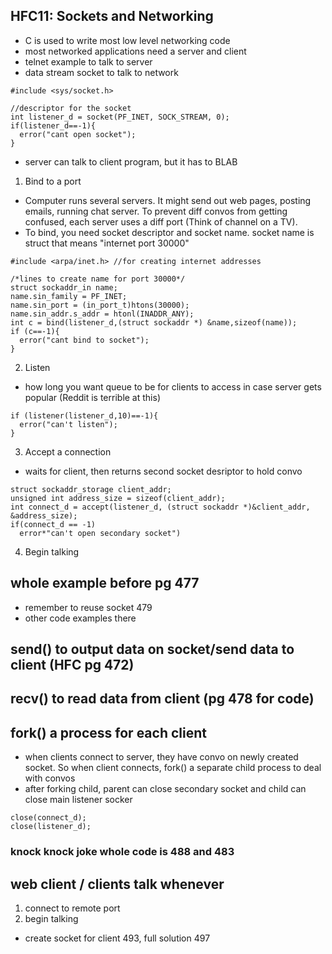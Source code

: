 ## HFC11: Sockets and Networking

* C is used to write most low level networking code
* most networked applications need a server and client
* telnet example to talk to server
* data stream socket to talk to network

```
#include <sys/socket.h>

//descriptor for the socket
int listener_d = socket(PF_INET, SOCK_STREAM, 0);
if(listener_d==-1){
  error("cant open socket");
}
```
* server can talk to client program, but it has to BLAB 
1) Bind to a port
  * Computer runs several servers. It might send out web pages, posting emails, running chat server. To prevent diff convos from getting confused, each server uses a diff port (Think of channel on a TV). 
  * To bind, you need socket descriptor and socket name. socket name is struct that means "internet port 30000"
  
```
#include <arpa/inet.h> //for creating internet addresses

/*lines to create name for port 30000*/
struct sockaddr_in name;
name.sin_family = PF_INET;
name.sin_port = (in_port_t)htons(30000);
name.sin_addr.s_addr = htonl(INADDR_ANY);
int c = bind(listener_d,(struct sockaddr *) &name,sizeof(name));
if (c==-1){
  error("cant bind to socket");
}  
```
2) Listen
* how long you want queue to be for clients to access in case server gets popular (Reddit is terrible at this)
``` 
if (listener(listener_d,10)==-1){
  error("can't listen");
}
```
3) Accept a connection
* waits for client, then returns second socket desriptor to hold convo
```
struct sockaddr_storage client_addr;
unsigned int address_size = sizeof(client_addr);
int connect_d = accept(listener_d, (struct sockaddr *)&client_addr, &address_size);
if(connect_d == -1)
  error*"can't open secondary socket")
 ``` 
4) Begin talking

## whole example before pg 477
* remember to reuse socket 479
* other code examples there
## send() to output data on socket/send data to client (HFC pg 472)
## recv() to read data from client (pg 478 for code)

## fork() a process for each client
* when clients connect to server, they have convo on newly created socket. So when client connects, fork() a separate child process to deal with convos
* after forking child, parent can close secondary socket and child can close main listener socker
```
close(connect_d);
close(listener_d);
```
### knock knock joke whole code is 488 and 483


## web client / clients talk whenever
1) connect to remote port
2) begin talking

* create socket for client 493, full solution 497

